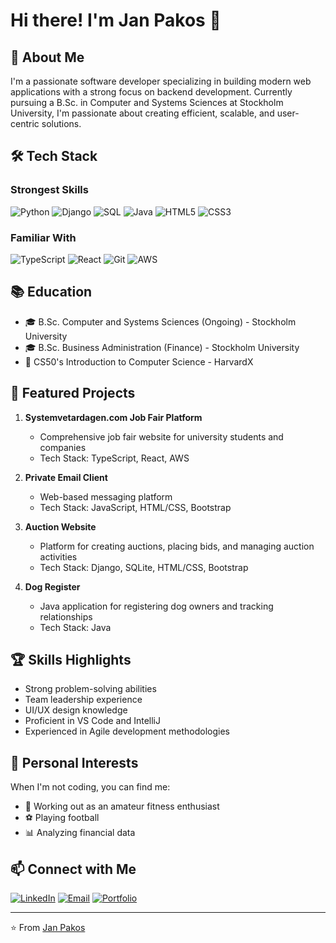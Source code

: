 # Hi there! I'm Jan Pakos 👋

## 🚀 About Me
I'm a passionate software developer specializing in building modern web applications with a strong focus on backend development. Currently pursuing a B.Sc. in Computer and Systems Sciences at Stockholm University, I'm passionate about creating efficient, scalable, and user-centric solutions.

## 🛠️ Tech Stack
### Strongest Skills
![Python](https://img.shields.io/badge/Python-3776AB?style=for-the-badge&logo=python&logoColor=white)
![Django](https://img.shields.io/badge/Django-092E20?style=for-the-badge&logo=django&logoColor=white)
![SQL](https://img.shields.io/badge/SQL-4479A1?style=for-the-badge&logo=postgresql&logoColor=white)
![Java](https://img.shields.io/badge/Java-ED8B00?style=for-the-badge&logo=java&logoColor=white)
![HTML5](https://img.shields.io/badge/HTML5-E34F26?style=for-the-badge&logo=html5&logoColor=white)
![CSS3](https://img.shields.io/badge/CSS3-1572B6?style=for-the-badge&logo=css3&logoColor=white)

### Familiar With
![TypeScript](https://img.shields.io/badge/TypeScript-007ACC?style=for-the-badge&logo=typescript&logoColor=white)
![React](https://img.shields.io/badge/React-20232A?style=for-the-badge&logo=react&logoColor=61DAFB)
![Git](https://img.shields.io/badge/Git-F05032?style=for-the-badge&logo=git&logoColor=white)
![AWS](https://img.shields.io/badge/AWS-232F3E?style=for-the-badge&logo=amazon-aws&logoColor=white)

## 📚 Education
- 🎓 B.Sc. Computer and Systems Sciences (Ongoing) - Stockholm University
- 🎓 B.Sc. Business Administration (Finance) - Stockholm University
- 📜 CS50's Introduction to Computer Science - HarvardX

## 🚧 Featured Projects
1. **Systemvetardagen.com Job Fair Platform** 
   - Comprehensive job fair website for university students and companies
   - Tech Stack: TypeScript, React, AWS
   
2. **Private Email Client**
   - Web-based messaging platform
   - Tech Stack: JavaScript, HTML/CSS, Bootstrap

3. **Auction Website**
   - Platform for creating auctions, placing bids, and managing auction activities
   - Tech Stack: Django, SQLite, HTML/CSS, Bootstrap

4. **Dog Register**
   - Java application for registering dog owners and tracking relationships
   - Tech Stack: Java

## 🏆 Skills Highlights
- Strong problem-solving abilities
- Team leadership experience
- UI/UX design knowledge
- Proficient in VS Code and IntelliJ
- Experienced in Agile development methodologies

## 🌱 Personal Interests
When I'm not coding, you can find me:
- 💪 Working out as an amateur fitness enthusiast
- ⚽ Playing football
- 📊 Analyzing financial data

## 📫 Connect with Me
[![LinkedIn](https://img.shields.io/badge/LinkedIn-0077B5?style=for-the-badge&logo=linkedin&logoColor=white)](https://www.linkedin.com/in/janpakos)
[![Email](https://img.shields.io/badge/Email-D14836?style=for-the-badge&logo=gmail&logoColor=white)](mailto:jan.p.pakos@gmail.com)
[![Portfolio](https://img.shields.io/badge/Portfolio-000000?style=for-the-badge&logo=About.me&logoColor=white)](https://janpakos.com)

---

⭐ From [Jan Pakos](https://github.com/yourusername)
